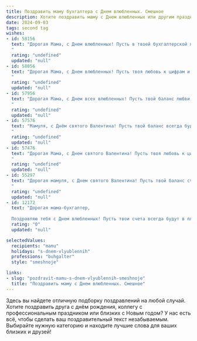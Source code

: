 ```yaml
---
title: Поздравить маму бухгалтера с Днем влюбленных. Смешное
description: Хотите поздравить маму с Днем влюбленных или другим праздником? Наш ИИ создаст незабываемое поздравление, а вы обязательно выделитесь среди других.  
date: 2024-09-03
tags: second tag
wishes:
- id: 58156
  text: "Дорогая Мама, с Днем влюбленных! Пусть в твоей бухгалтерской жизни всегда будут только \"плюсовые\" балансы, а любовь к работе будет сильна, как дебет и кредит!))
  "
  rating: "undefined"
  updated: "null"
- id: 58056
  text: "Дорогая Мама, с Днем влюбленных! Пусть твоя любовь к цифрам и балансам будет такой же пылкой, как наши чувства к тебе! 😘
  "
  rating: "undefined"
  updated: "null"
- id: 57956
  text: "Дорогая Мама, с Днем всех влюбленных! Пусть твой баланс любви всегда будет положительным, а дебет с кредитом в отношениях никогда не расходятся! 😉
  "
  rating: "undefined"
  updated: "null"
- id: 57576
  text: "Мамуля, с Днём святого Валентина! Пусть твой баланс всегда будет положительным, а дебет с кредитом никогда не расходится, как ты и твои клиенты! 😉❤️
  "
  rating: "undefined"
  updated: "null"
- id: 57476
  text: "Дорогая Мама, с Днем святого Валентина! Пусть твоя любовь к цифрам будет такой же горячей, как любовь бухгалтера к дебету и кредиту!  ❤️🧮
  "
  rating: "undefined"
  updated: "null"
- id: 55297
  text: "Дорогая мамуля, с Днем святого Валентина! Пусть твой баланс счастья всегда будет в плюсе, а любовь к нам, как прибыль, будет постоянно расти! 💪❤️
  "
  rating: "undefined"
  updated: "null"
- id: 12172
  text: "Дорогая мама-бухгалтер,
  
  Поздравляю тебя с Днем влюбленных! Пусть твои счета всегда будут в плюсе, а любовь к нам, твоим деткам, бесконечна как налоговые вычеты! Пусть каждый день приносит тебе радость и удовольствие, как когда-то твои первые профессиональные ошибки в Excel. Ты – лучшая мама и бухгалтер в мире, и мы тебя любим!"
  rating: "0"
  updated: "null"

selectedValues:
  recipients: "mamu"
  holidays: "s-dnem-vlyublennih"
  professions: "buhgalter"
  style: "smeshnoje"

links:
- slug: "pozdravit-mamu-s-dnem-vlyublennih-smeshnoje"
  title: "Поздравить маму с Днем влюбленных. Смешное"
---
```


Здесь вы найдете отличную подборку поздравлений на любой случай. 
Хотите поздравить друга с днём рождения, коллегу с профессиональным праздником или близких с Новым годом? У нас есть всё, чтобы сделать ваш поздравительный текст незабываемым. Выбирайте нужную категорию и находите лучшие слова для ваших близких и друзей!
